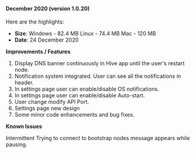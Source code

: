 #### December 2020 (version 1.0.20)
 
Here are the highlights:
 
* **Size**: 
   Windows - 82.4 MB
   Linux - 74.4 MB
   Mac -  120 MB
* **Date**: 24 December 2020
 
**Improvements / Features**
 
1. Display DNS banner continuously in Hive app until the user's restart node.
2. Notification system integrated. User can see all the notifications in header.
3. In settings page user can enable/disable OS notifications.
4. In settings page user can enable/disable Auto-start.
5. User change modify API Port.
6. Settings page new design
7. Some minor code enhancements and bug fixes. 
 
**Known Issues**
 
Intermittent Trying to connect to bootstrap nodes message appears while pausing.

